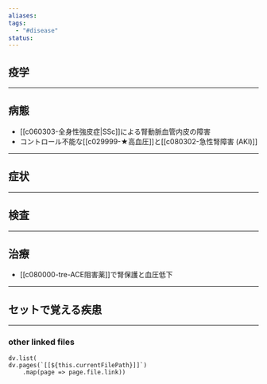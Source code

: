 ```yaml
---
aliases: 
tags:
  - "#disease"
status:
---
```

## 疫学
---
## 病態
- [[c060303-全身性強皮症|SSc]]による腎動脈血管内皮の障害
- コントロール不能な[[c029999-★高血圧]]と[[c080302-急性腎障害 (AKI)]]
---
## 症状
---
## 検査
---
## 治療
- [[c080000-tre-ACE阻害薬]]で腎保護と血圧低下
---
## セットで覚える疾患
---
### other linked files
```dataviewjs
dv.list(
dv.pages(`[[${this.currentFilePath}]]`)
	.map(page => page.file.link))
```